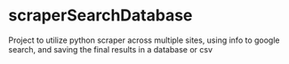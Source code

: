 # scraperSearchDatabase
Project to utilize python scraper across multiple sites, using info to google search, and saving the final results in a database or csv
